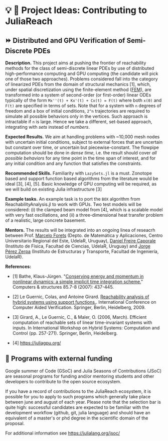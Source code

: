 # :bulb: :notebook: Project Ideas: Contributing to JuliaReach

## :fast_forward: Distributed and GPU Verification of Semi-Discrete PDEs

**Description.** This project aims at pushing the frontier of reachability methods for the class of semi-discrete linear PDEs by use of distributed high-performance computing and GPU computing (the candidate will pick one of those two approaches). Problems considered fall into the category of linearized PDEs from the domain of structural mechanics [1], which, under spatial discretization using the finite-element method ([FEM](https://en.wikipedia.org/wiki/Finite_element_method)), are transformed into a system of second-order (or first-order) linear ODEs typically of the form `Mx''(t) + Kx'(t) + Cx(t) = F(t)` where both `x(0)` and `F(t)` are specified in terms of sets. Note that for a system with `n` degrees of freedom and a box of initial conditions, `2^n` trajectories are required to simulate all possible behaviors only in the vertices. Such approach is intractable if `n` is large. Hence we take a different, set-based approach, integrating with *sets* instead of *numbers*.

**Expected Results.** We aim at handling problems with ~10,000 mesh nodes with uncertain initial conditions, subject to external forces that are uncertain but constant over time, or uncertain but piecewise-constant. The flowpipe computation should be done in *dense time*, i.e. the result should cover *all possible behaviors* for any time point in the time span of interest, and for any initial condition and any function that satisfies the constraints.

**Recommended Skills.** Familiarity with `LazySets.jl` is a must. Zonotope based and support function based algorithms from the literature would be ideal [3], [4], [5]. Basic knowledge of GPU computing will be required, as we will build on existing Julia infrastructure [3]

**Example tasks.** An example task is to port the `BOX` algorithm from ReachabilityAnalysis.jl to work with GPUs. Two test models will be considered: (i) the clamped beam model from [4], which is a scalable model with very fast oscillations, and (ii) a three-dimensional heat transfer problem of a realistic, large concrete basement.

**Mentors.** The results will be integrated into an ongoing linea of reseacrh between Prof. [Marcelo Forets](https://github.com/mforets) (Depto. de Matemática y Aplicaciones, Centro Universitario Regional del Este, UdelaR, Uruguay), [Daniel Freire Caporale](https://github.com/dfcaporale) (Instituto de Física, Facultad de Ciencias, UdelaR, Uruguay) and [Jorge Pérez Zerpa](https://github.com/jorgepz) (Instituto de Estructuras y Transporte, Facultad de Ingeniería, UdelaR).

**References:**

- [1] Bathe, Klaus-Jürgen. "[Conserving energy and momentum in nonlinear dynamics: a simple implicit time integration scheme.](https://www.sciencedirect.com/science/article/abs/pii/S0045794906003099)" Computers & structures 85.7-8 (2007): 437-445.

- [2] Le Guernic, Colas, and Antoine Girard. [Reachability analysis of hybrid systems using support functions.](https://link.springer.com/content/pdf/10.1007/978-3-642-02658-4_40.pdf). International Conference on Computer Aided Verification. Springer, Berlin, Heidelberg, 2009.

- [3] Girard, A., Le Guernic, C., & Maler, O. (2006, March). Efficient computation of reachable sets of linear time-invariant systems with inputs. In International Workshop on Hybrid Systems: Computation and Control (pp. 257-271). Springer, Berlin, Heidelberg.

- [4] https://juliagpu.org/

## :money_mouth_face: Programs with external funding

Google summer of Code (GSoC) and Julia Seasons of Contributions (JSoC) are seasonal programs for funding and/or
mentoring students and other developers to contribute to the open source ecosystem.

If you have a record of contributions to the JuliaReach ecosystem, it is possible for you to apply to such programs which generally take place between june and august of each year. Please note that the selection bar is quite high: successful candidates are expected to be familiar with the development workflow (github, git, julia language) and should have an equivalent of a master's or phd degree in the scientific domain of the proposal.

For additional information see https://julialang.org/jsoc/
